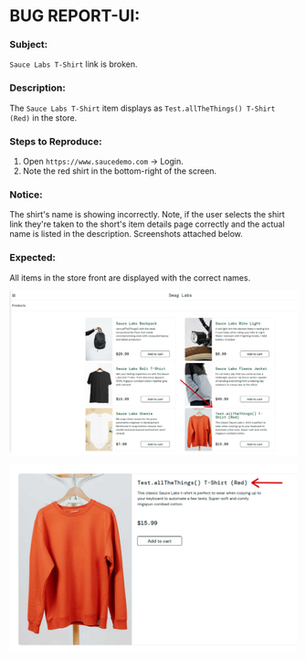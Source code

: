 # BUG REPORT-UI:

### Subject:
`Sauce Labs T-Shirt` link is broken.

### Description:
The `Sauce Labs T-Shirt` item displays as `Test.allTheThings() T-Shirt (Red)` in the store.

### Steps to Reproduce:
1. Open `https://www.saucedemo.com` -> Login.
2. Note the red shirt in the bottom-right of the screen.

### Notice:
The shirt's name is showing incorrectly. Note, if the user selects the shirt link they're taken to the short's item details page correctly and the actual name is listed in the description. Screenshots attached below.

### Expected:
All items in the store front are displayed with the correct names.

![Store Listing](tests/docs/incorrectStoreListing.png "Incorrect Store Listing")

![Details Page](tests/docs/incorrectName.png "Incorrect Item Name")

